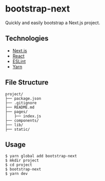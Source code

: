 # bootstrap-next

Quickly and easily bootstrap a Next.js project.

## Technologies

- [Next.js](https://nextjs.org/)
- [React](https://reactjs.org/)
- [ESLint](https://eslint.org/)
- [Yarn](https://yarnpkg.com/)

## File Structure

```
project/
├── package.json
├── .gitignore
├── README.md
├── pages/
│   ├── index.js
├── components/
├── lib/
├── static/
```

## Usage

```
$ yarn global add bootstrap-next
$ mkdir project
$ cd project
$ bootstrap-next
$ yarn dev
```
